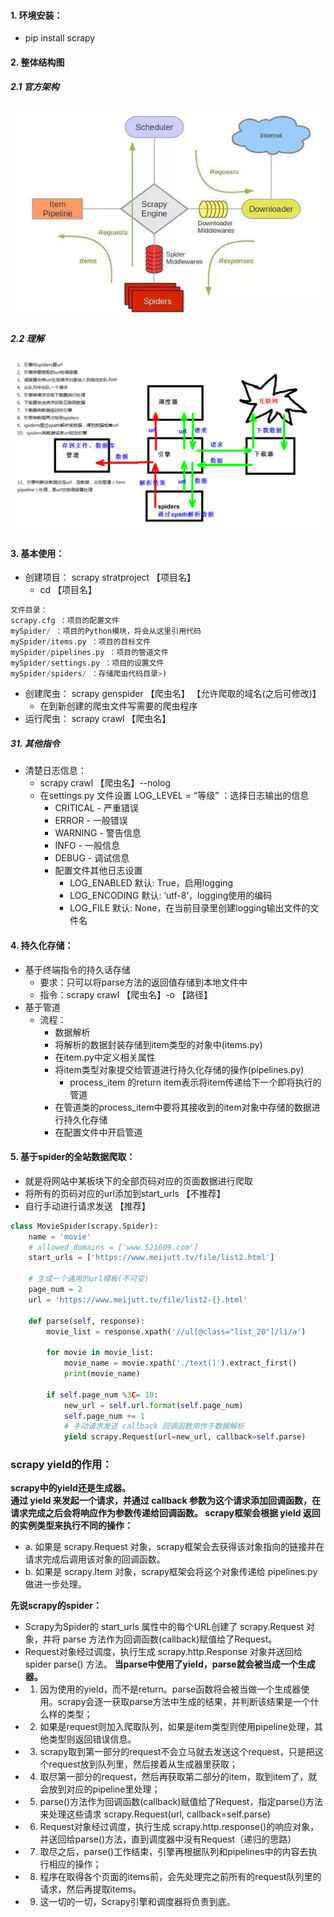 #### 1. 环境安装：
* pip install scrapy 

#### 2. 整体结构图
##### 2.1 官方架构 
![](note_img/Pasted%20image%2020230513130338.png)
##### 2.2 理解
![](note_img/Pasted%20image%2020230513130723.png)
#### 3. 基本使用：
* 创建项目： scrapy stratproject  【项目名】
	* cd 【项目名】
 
``` python
文件目录：
scrapy.cfg ：项目的配置文件
mySpider/ ：项目的Python模块，将会从这里引用代码
mySpider/items.py ：项目的目标文件
mySpider/pipelines.py ：项目的管道文件
mySpider/settings.py ：项目的设置文件
mySpider/spiders/ ：存储爬虫代码目录>)
```

* 创建爬虫： scrapy genspider  【爬虫名】 【允许爬取的域名(之后可修改)】
	* 在到新创建的爬虫文件写需要的爬虫程序
* 运行爬虫： scrapy crawl 【爬虫名】
##### 31. 其他指令
* 清楚日志信息： 
	* scrapy crawl 【爬虫名】--nolog
	* 在settings.py 文件设置 LOG_LEVEL = “等级” ：选择日志输出的信息
		* CRITICAL - 严重错误
		* ERROR - 一般错误
		* WARNING - 警告信息
		* INFO - 一般信息
		* DEBUG - 调试信息
	  * 配置文件其他日志设置
		* LOG_ENABLED 默认: True，启用logging
		*  LOG_ENCODING 默认: ‘utf-8’，logging使用的编码
		* LOG_FILE 默认: None，在当前目录里创建logging输出文件的文件名
#### 4. 持久化存储：
* 基于终端指令的持久话存储
	* 要求：只可以将parse方法的返回值存储到本地文件中
	* 指令：scrapy crawl 【爬虫名】-o 【路径】
 * 基于管道
	 * 流程：
		* 数据解析
		*  将解析的数据封装存储到item类型的对象中(items.py)
		*  在item.py中定义相关属性
		* 将item类型对象提交给管道进行持久化存储的操作(pipelines.py)
			* process_item 的return item表示将item传递给下一个即将执行的管道  
		* 在管道类的process_item中要将其接收到的item对象中存储的数据进行持久化存储
		*  在配置文件中开启管道  
#### 5. 基于spider的全站数据爬取：
* 就是将网站中某板块下的全部页码对应的页面数据进行爬取
* 将所有的页码对应的url添加到start_urls 【不推荐】
* 自行手动进行请求发送 【推荐】
``` python
class MovieSpider(scrapy.Spider):
    name = 'movie'
    # allowed_domains = ['www.521609.com']
    start_urls = ['https://www.meijutt.tv/file/list2.html']

    # 生成一个通用的url模板(不可变)
    page_num = 2
    url = 'https://www.meijutt.tv/file/list2-{}.html'

    def parse(self, response):
        movie_list = response.xpath('//ul[@class="list_20"]/li/a')

        for movie in movie_list:
            movie_name = movie.xpath('./text()').extract_first()
            print(movie_name)

        if self.page_num %3C= 10:
            new_url = self.url.format(self.page_num)
            self.page_num += 1
            # 手动请求发送 callback 回调函数用作于数据解析
            yield scrapy.Request(url=new_url, callback=self.parse)
```







### scrapy yield的作用：
**scrapy中的yield还是生成器。  
通过 yield 来发起一个请求，并通过 callback 参数为这个请求添加回调函数，在请求完成之后会将响应作为参数传递给回调函数。 scrapy框架会根据 yield 返回的实例类型来执行不同的操作：**
* a. 如果是 scrapy.Request 对象，scrapy框架会去获得该对象指向的链接并在请求完成后调用该对象的回调函数。
* b. 如果是 scrapy.Item 对象，scrapy框架会将这个对象传递给 pipelines.py做进一步处理。

**先说scrapy的spider：**
* Scrapy为Spider的 start_urls 属性中的每个URL创建了 scrapy.Request 对象，并将 parse 方法作为回调函数(callback)赋值给了Request。
* Request对象经过调度，执行生成 scrapy.http.Response 对象并送回给spider parse() 方法。
**当parse中使用了yield，parse就会被当成一个生成器。**
* 1. 因为使用的yield，而不是return。parse函数将会被当做一个生成器使用。scrapy会逐一获取parse方法中生成的结果，并判断该结果是一个什么样的类型； 
* 2. 如果是request则加入爬取队列，如果是item类型则使用pipeline处理，其他类型则返回错误信息。 
* 3. scrapy取到第一部分的request不会立马就去发送这个request，只是把这个request放到队列里，然后接着从生成器里获取； 
* 4. 取尽第一部分的request，然后再获取第二部分的item，取到item了，就会放到对应的pipeline里处理； 
* 5. parse()方法作为回调函数(callback)赋值给了Request，指定parse()方法来处理这些请求 scrapy.Request(url, callback=self.parse) 
* 6. Request对象经过调度，执行生成 scrapy.http.response()的响应对象，并送回给parse()方法，直到调度器中没有Request（递归的思路） 
* 7. 取尽之后，parse()工作结束，引擎再根据队列和pipelines中的内容去执行相应的操作； 
* 8. 程序在取得各个页面的items前，会先处理完之前所有的request队列里的请求，然后再提取items。 
* 9. 这一切的一切，Scrapy引擎和调度器将负责到底。